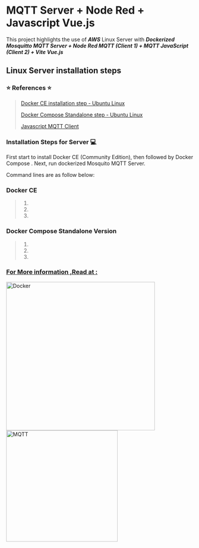 # MQTT Server + Node Red + Javascript Vue.js
 This project highlights the use of __*AWS*__ Linux Server with __*Dockerized Mosquitto MQTT Server + Node Red MQTT (Client 1) + MQTT JavaScript (Client 2) + Vite Vue.js*__
 

## Linux Server installation steps

### :star: References :star:
>[Docker CE installation step - Ubuntu Linux ](https://docker-docs.netlify.app/install/linux/docker-ce/ubuntu/#prerequisites)
>
>[Docker Compose Standalone step - Ubuntu Linux](https://docs.docker.com/compose/install/other/)
>
>[Javascript MQTT Client](https://raw.githubusercontent.com/eclipse/paho.mqtt.javascript/master/src/paho-mqtt.js)



### Installation Steps for Server :computer:

First start to install Docker CE (Community Edition), then followed by Docker Compose . Next, run dockerized Mosquito MQTT Server. 


Command lines are as follow below:

### Docker CE 

> 1.
> 2.
> 3.

### Docker Compose Standalone Version
> 1.
> 2.
> 3.
>
>
>
>
>
>


### <ins> For More information ,Read at :</ins>

<a href="https://docs.docker.com/">
        <img alt="Docker" src="https://user-images.githubusercontent.com/86276701/208244795-b01f5463-474b-4207-bbbe-b1cf1d771073.png" width="400" >
     </a>
<a href="https://github.com/eclipse/paho.mqtt.javascript">
        <img alt="MQTT" src="https://user-images.githubusercontent.com/86276701/208244592-3fede491-82ba-48fd-aa86-bdbf0011114c.png" width="300" >
     </a>



